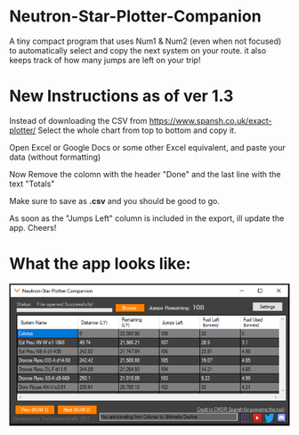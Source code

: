 # Neutron-Star-Plotter-Companion
A tiny compact program that uses Num1 &amp; Num2 (even when not focused) to automatically select and copy the next system on your route. it also keeps track of how many jumps are left on your trip!

# New Instructions as of ver 1.3 
Instead of downloading the CSV from https://www.spansh.co.uk/exact-plotter/ Select the whole chart from top to bottom and copy it.

Open Excel or Google Docs or some other Excel equivalent, and paste your data (without formatting)

Now Remove the colomn with the header "Done" and the last line with the text "Totals"

Make sure to save as **.csv** and you should be good to go.


As soon as the "Jumps Left" column is included in the export, ill update the app. Cheers!


# What the app looks like:

![](Resources/example.PNG)
